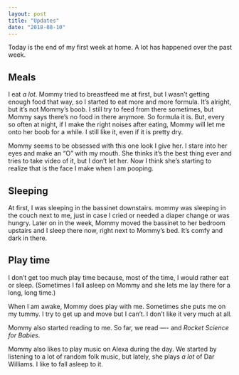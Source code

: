 ```yaml
---
layout: post
title: "Updates"
date: "2018-08-10"
---
```


Today is the end of my first week at home. A lot has happened over the past week.

## Meals
I eat _a lot_.  Mommy tried to breastfeed me at first, but I wasn’t getting enough food that way, so I started to eat more and more formula. It’s alright, but it’s not Mommy’s boob. I still try to feed from there sometimes, but Mommy says there’s no food in there anymore. So formula it is. But, every so often at night, if I make the right noises after eating, Mommy will let me onto her boob for a while. I still like it, even if it is pretty dry. 

Mommy seems to be obsessed with this one look I give her. I stare into her eyes and make an “O” with my mouth. She thinks it’s the best thing ever and tries to take video of it, but I don’t  let her. Now I think she’s starting to realize that is the face I make when I am pooping.

## Sleeping
At first, I was sleeping in the bassinet downstairs. mommy was sleeping in the couch next to me, just in case I cried or needed a diaper change or was hungry. Later on in the week, Mommy moved the bassinet to her bedroom upstairs and I sleep there now, right next to Mommy’s bed. It’s comfy and dark in there.

## Play time
I don’t get too much play time because, most of the time, I would rather eat or sleep. (Sometimes I fall asleep on Mommy and she lets me lay there for a long, long time.)

When I am awake, Mommy does play with me. Sometimes she puts me on my tummy. I try to get up and move but I can’t. I don’t like it very much at all.

Mommy also started reading to me. So far, we read —- and _Rocket Science for Babies_.

Mommy also likes to play music on Alexa during the day. We started by listening to a lot of random folk music, but lately, she plays _a lot_ of Dar Williams. I like to fall asleep to it.
